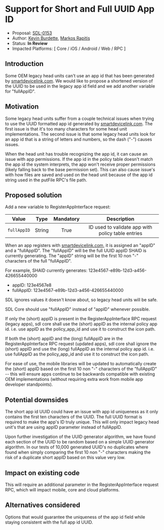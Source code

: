 # Support for Short and Full UUID App ID

* Proposal: [SDL-0153](0153-support-short-long-appid.md)
* Author: [Kevin Burdette](https://github.com/khburdette), [Markos Rapitis](https://github.com/mrapitis)
* Status: **In Review**
* Impacted Platforms: [ Core / iOS / Android / Web / RPC ]

## Introduction

Some OEM legacy head units can't use an app id that has been generated by [smartdevicelink.com](https://www.smartdevicelink.com). We would like to propose a shortened version of the UUID to be used in the legacy app id field and we add another variable for "fullAppID".

## Motivation

Some legacy head units suffer from a couple technical issues when trying to use the UUID formatted app id generated by [smartdevicelink.com](https://www.smartdevicelink.com). The first issue is that it's too many characters for some head unit implementations. The second issue is that some legacy head units look for an app id that is a string of letters and numbers, so the dash ("-") causes issues.

When the head unit has trouble recognizing the app id, it can cause an issue with app permissions. If the app id in the policy table doesn't match the app id the system interprets, the app won't receive proper permissions (likely falling back to the base permission set). This can also cause issue's with how files are saved and used on the head unit because of the app id string used in the putFile RPC's file path.

## Proposed solution

Add a new variable to RegisterAppInterface request:

| Value |  Type | Mandatory | Description | 
| ---------- | ---------- |:-----------: |:-----------:|
|`fullAppID`|String|True|ID used to validate app with policy table entries|

When an app registers with [smartdevicelink.com](https://www.smartdevicelink.com), it is assigned an "appID" and a "fullAppID". The "fullAppID" will be the full UUID appID SHAID is currently generating. The "appID" string will be the first 10 non "-" characters of the full "fullAppID".  

For example, SHAID currently generates: 123e4567-e89b-12d3-a456-426655440000
* appID: 123e4567e8
* fullAppID: 123e4567-e89b-12d3-a456-426655440000

SDL ignores values it doesn't know about, so legacy head units will be safe.

SDL Core should use "fullAppID" instead of "appID" whenever possible.

If only the (short) appID is present in the RegisterAppInterface RPC request (legacy apps), sdl core shall use the (short) appID as the internal policy app id. i.e. use appID as the policy_app_id and use it to construct the icon path.

If both the (short) appID and the (long) fullAppID are in the RegisterAppInterface RPC request (updated apps), sdl core shall ignore the (short) appID and use the (long) fullAppID as the internal policy app id. i.e. use fullAppID as the policy_app_id and use it to construct the icon path.

For ease of use, the mobile libraries will be updated to automatically create the (short) appID based on the first 10 non "-" characters of the "fullAppID" -- this will ensure apps continue to be backwards compatible with existing OEM implementations (without requiring extra work from mobile app developer standpoints). 

## Potential downsides

The short app id UUID could have an issue with app id uniqueness as it only contains the first ten characters of the UUID. The full UUID format is required to make the app's ID truly unique. This will only impact legacy head unit's that are using appID parameter instead of fullAppID.  

Upon further investigation of the UUID generator algorithm, we have found each section of the UUID to be random based on a simple UUID generator algorithm.  In our tests of 10,000 generated UUID's no duplicates where found when simply comparing the first 10 non "-" characters making the risk of a duplicate short appID based on this value very low.

## Impact on existing code

This will require an additional parameter in the RegisterAppInterface request RPC, which will impact mobile, core and cloud platforms.

## Alternatives considered

Options that would guarantee the uniqueness of the app id field while staying consistent with the full app id UUID.  
